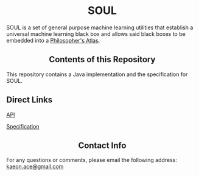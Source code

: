 <h1 align="center">SOUL</h1>

SOUL is a set of general purpose machine learning utilities that establish a universal machine learning black box and allows said black boxes to be embedded into a [Philosopher's Atlas](https://github.com/Gallery-of-Kaeon/Philosophers-Stone/blob/master/README.md).

<h2 align="center">Contents of this Repository</h2>

This repository contains a Java implementation and the specification for SOUL.

## Direct Links

[API](https://github.com/Gallery-of-Kaeon/SOUL/tree/master/SOUL/API)

[Specification](https://github.com/Gallery-of-Kaeon/SOUL/tree/master/SOUL/Specification)

<h2 align="center">Contact Info</h2>

For any questions or comments, please email the following address: kaeon.ace@gmail.com